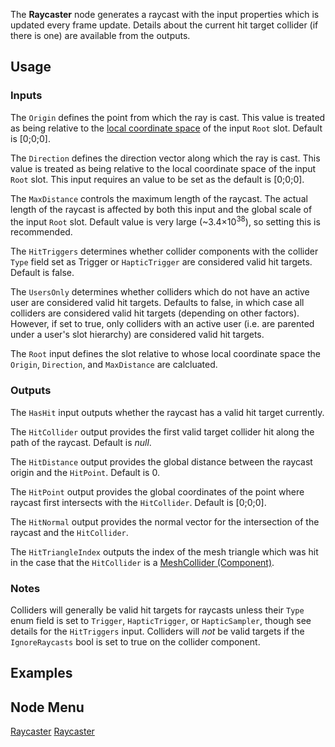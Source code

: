 <languages></languages> <translate>

The **Raycaster** node generates a raycast with the input properties
which is updated every frame update. Details about the current hit
target collider (if there is one) are available from the outputs.

## Usage

### Inputs

The `Origin` defines the point from which the ray is cast. This value is
treated as being relative to the [local coordinate
space](Coordinate_spaces#Global_vs._Local "wikilink") of the input
`Root` slot. Default is \[0;0;0\].

The `Direction` defines the direction vector along which the ray is
cast. This value is treated as being relative to the local coordinate
space of the input `Root` slot. This input requires an value to be set
as the default is \[0;0;0\].

The `MaxDistance` controls the maximum length of the raycast. The actual
length of the raycast is affected by both this input and the global
scale of the input `Root` slot. Default value is very large
(\~3.4×10<sup>38</sup>), so setting this is recommended.

The `HitTriggers` determines whether collider components with the
collider `Type` field set as </code>Trigger</code> or `HapticTrigger`
are considered valid hit targets. Default is false.

The `UsersOnly` determines whether colliders which do not have an active
user are considered valid hit targets. Defaults to false, in which case
all colliders are considered valid hit targets (depending on other
factors). However, if set to true, only colliders with an active user
(i.e. are parented under a user's slot hierarchy) are considered valid
hit targets.

The `Root` input defines the slot relative to whose local coordinate
space the `Origin`, `Direction`, and `MaxDistance` are calcluated.

### Outputs

The `HasHit` input outputs whether the raycast has a valid hit target
currently.

The `HitCollider` output provides the first valid target collider hit
along the path of the raycast. Default is *null*.

The `HitDistance` output provides the global distance between the
raycast origin and the `HitPoint`. Default is 0.

The `HitPoint` output provides the global coordinates of the point where
raycast first intersects with the `HitCollider`. Default is \[0;0;0\].

The `HitNormal` output provides the normal vector for the intersection
of the raycast and the `HitCollider`.

The `HitTriangleIndex` outputs the index of the mesh triangle which was
hit in the case that the `HitCollider` is a [MeshCollider
(Component)](MeshCollider_(Component) "wikilink").

### Notes

Colliders will generally be valid hit targets for raycasts unless their
`Type` enum field is set to `Trigger`, `HapticTrigger`, or
`HapticSampler`, though see details for the `HitTriggers` input.
Colliders will *not* be valid targets if the `IgnoreRaycasts` bool is
set to true on the collider component.

## Examples

## Node Menu

</translate>

[Raycaster](Category:Protoflux{{#translation:}} "wikilink")
[Raycaster](Category:Protoflux:Physics{{#translation:}} "wikilink")